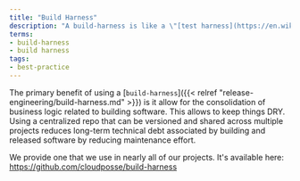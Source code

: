 ```yaml
---
title: "Build Harness"
description: "A build-harness is like a \"[test harness](https://en.wikipedia.org/wiki/Test_harness)\". It provides reusable methods for building and deploying software."
terms:
- build-harness
- build harness
tags:
- best-practice
---
```

The primary benefit of using a [`build-harness`]({{< relref \"release-engineering/build-harness.md\" >}}) is it allow for the consolidation of business logic related to building software. This allows to keep things DRY. Using a centralized repo that can be versioned and shared across multiple projects reduces long-term technical debt associated by building and released software by reducing maintenance effort.

We provide one that we use in nearly all of our projects. It's available here: <https://github.com/cloudposse/build-harness>
